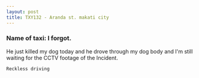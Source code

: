 ```yaml
---
layout: post
title: TXY132 - Aranda st. makati city
---
```


### Name of taxi: I forgot.

He just killed my dog today and he drove through my dog body and  I'm still waiting for the CCTV footage of the Incident. 

```Reckless driving```
